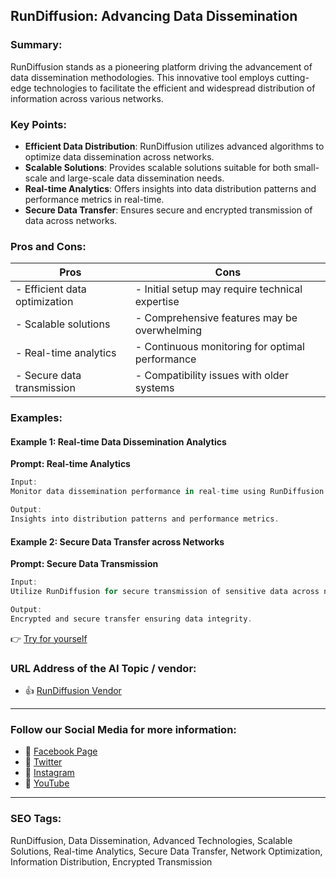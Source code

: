 ## RunDiffusion: Advancing Data Dissemination

### Summary:

RunDiffusion stands as a pioneering platform driving the advancement of data dissemination methodologies. This innovative tool employs cutting-edge technologies to facilitate the efficient and widespread distribution of information across various networks.

### Key Points:

- **Efficient Data Distribution**: RunDiffusion utilizes advanced algorithms to optimize data dissemination across networks.
- **Scalable Solutions**: Provides scalable solutions suitable for both small-scale and large-scale data dissemination needs.
- **Real-time Analytics**: Offers insights into data distribution patterns and performance metrics in real-time.
- **Secure Data Transfer**: Ensures secure and encrypted transmission of data across networks.

### Pros and Cons:

| Pros                               | Cons                                          |
|------------------------------------|-----------------------------------------------|
| - Efficient data optimization      | - Initial setup may require technical expertise|
| - Scalable solutions               | - Comprehensive features may be overwhelming  |
| - Real-time analytics              | - Continuous monitoring for optimal performance|
| - Secure data transmission         | - Compatibility issues with older systems     |

### Examples:

#### Example 1: Real-time Data Dissemination Analytics
**Prompt: Real-time Analytics**

```dart
Input:
Monitor data dissemination performance in real-time using RunDiffusion.

Output:
Insights into distribution patterns and performance metrics.
```

#### Example 2: Secure Data Transfer across Networks
**Prompt: Secure Data Transmission**

```dart
Input:
Utilize RunDiffusion for secure transmission of sensitive data across networks.

Output:
Encrypted and secure transfer ensuring data integrity.
```

👉 <a href="https://rundiffusion.com/" target="_blank">Try for yourself</a>

### URL Address of the AI Topic / vendor:

- 👍 <a href="https://rundiffusion.com/" target="_blank">RunDiffusion Vendor</a>

<hr>

### Follow our Social Media for more information:

- 📘 <a href="https://www.facebook.com/RunDiffusion/" target="_blank">Facebook Page</a>
- 📄 <a href="https://twitter.com/RunDiffusion" target="_blank">Twitter</a>
- 📸 <a href="https://www.instagram.com/rundiffusion/" target="_blank">Instagram</a>
- 🎥 <a href="https://www.youtube.com/rundiffusion" target="_blank">YouTube</a>

<hr>

### SEO Tags:
RunDiffusion, Data Dissemination, Advanced Technologies, Scalable Solutions, Real-time Analytics, Secure Data Transfer, Network Optimization, Information Distribution, Encrypted Transmission
